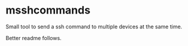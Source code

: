 # msshcommands
Small tool to send a ssh command to multiple devices at the same time.


Better readme follows.